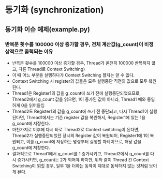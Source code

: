 # 동기화 (synchronization)
## 동기화 이슈 예제(example.py)
### 반복문 횟수를 100000 이상 증가할 경우, 전체 계산값(g_count)이 비정상적으로 출력되는 이유
- 반복문 횟수를 100000 이상 증가할 경우, Thread가 온전히 100000 반복하지 않고, 다른 Thread로 Context Switching)
- 이 때 어느 부분을 실행하다가 Context Switching 할지는 알 수 없다.
- Context Switching 시 register의 값들은 모두 실행중단 직전의 값으로 모두 복원된다.
- Thread1은 Register1의 값을 g_count에 쓰기 전에 실행중단되었으므로, Thread2에서 g_count 값을 읽으면, 1이 증가된 값이 아니라, Thread1 때와 동일하게 0을 읽어들임
- Thread2도 Register1의 값을 g_count에 쓰기 전 중단되고, 다시 Thread1이 실행된다면, Thread1에서는 기존 register 값을 복원해서, Register1에 있는 1을 g_count에 저장한다.
- 마찬가지로 이후에 다시 바로 Thread2로 Context switching이 된다면, Thread2가 실행중단되었던 당시의 Register 값이 복원되어, Register1에 1이 복원되고,
이를 g_count에 저장하는 명령부터 실행할 차례이므로, 해당 값을 g_count에 저장한다.
- 결과적으로 Thread1에서 g_count를 1 증가시키고, Thread2에서 g_count를 다시 증가시키면, g_count는 2가 되어야 하지만, 위와 같이 Thread 간 Context Switching이 얽힐 경우,
일부 1을 더하는 동작이 제대로 동작하지 않는 것처럼 보이게 된다.



